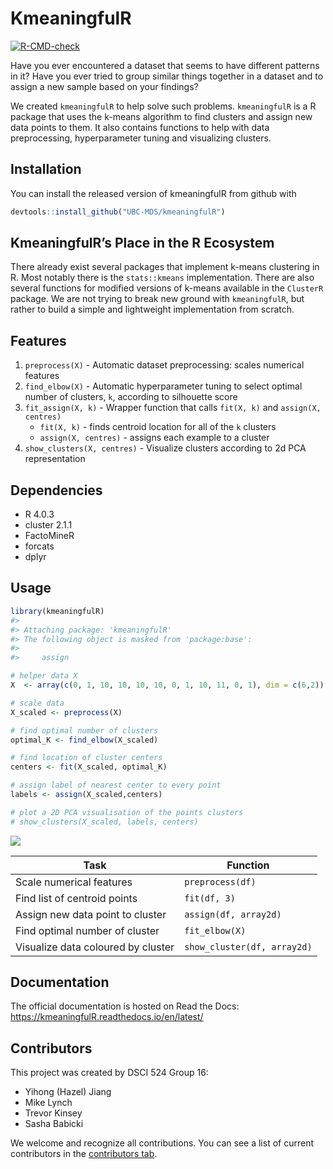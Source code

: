 
<!-- README.md is generated from README.Rmd. Please edit that file -->

# KmeaningfulR

<!-- badges: start -->

[![R-CMD-check](https://github.com/UBC-MDS/kmeaningfulR/workflows/R-CMD-check/badge.svg)](https://github.com/UBC-MDS/kmeaningfulR/actions)
<!-- badges: end -->

Have you ever encountered a dataset that seems to have different
patterns in it? Have you ever tried to group similar things together in
a dataset and to assign a new sample based on your findings?

We created `kmeaningfulR` to help solve such problems. `kmeaningfulR` is
a R package that uses the k-means algorithm to find clusters and assign
new data points to them. It also contains functions to help with data
preprocessing, hyperparameter tuning and visualizing clusters.

## Installation

You can install the released version of kmeaningfulR from github with

``` r
devtools::install_github("UBC-MDS/kmeaningfulR")
```

## KmeaningfulR’s Place in the R Ecosystem

There already exist several packages that implement k-means clustering
in R. Most notably there is the `stats::kmeans` implementation. There
are also several functions for modified versions of k-means available in
the `ClusterR` package. We are not trying to break new ground with
`kmeaningfulR`, but rather to build a simple and lightweight
implementation from scratch.

## Features

1.  `preprocess(X)` - Automatic dataset preprocessing: scales numerical
    features
2.  `find_elbow(X)` - Automatic hyperparameter tuning to select optimal
    number of clusters, `k`, according to silhouette score
3.  `fit_assign(X, k)` - Wrapper function that calls `fit(X, k)` and
    `assign(X, centres)`
      - `fit(X, k)` - finds centroid location for all of the `k`
        clusters
      - `assign(X, centres)` - assigns each example to a cluster
4.  `show_clusters(X, centres)` - Visualize clusters according to 2d PCA
    representation

## Dependencies

  - R 4.0.3
  - cluster 2.1.1
  - FactoMineR
  - forcats
  - dplyr

## Usage

``` r
library(kmeaningfulR)
#> 
#> Attaching package: 'kmeaningfulR'
#> The following object is masked from 'package:base':
#> 
#>     assign

# helper data X
X  <- array(c(0, 1, 10, 10, 10, 10, 0, 1, 10, 11, 0, 1), dim = c(6,2))

# scale data
X_scaled <- preprocess(X)

# find optimal number of clusters
optimal_K <- find_elbow(X_scaled)

# find location of cluster centers
centers <- fit(X_scaled, optimal_K)

# assign label of nearest center to every point
labels <- assign(X_scaled,centers)

# plot a 2D PCA visualisation of the points clusters
# show_clusters(X_scaled, labels, centers)
```

![](https://ubc-mds.github.io/kmeaningfulR/articles/kmeaningfulR_files/figure-html/unnamed-chunk-2-1.png)

| Task                               | Function                    |
| ---------------------------------- | --------------------------- |
| Scale numerical features           | `preprocess(df)`            |
| Find list of centroid points       | `fit(df, 3)`                |
| Assign new data point to cluster   | `assign(df, array2d)`       |
| Find optimal number of cluster     | `fit_elbow(X)`              |
| Visualize data coloured by cluster | `show_cluster(df, array2d)` |

## Documentation

The official documentation is hosted on Read the Docs:
<https://kmeaningfulR.readthedocs.io/en/latest/>

## Contributors

This project was created by DSCI 524 Group 16:

  - Yihong (Hazel) Jiang
  - Mike Lynch
  - Trevor Kinsey
  - Sasha Babicki

We welcome and recognize all contributions. You can see a list of
current contributors in the [contributors
tab](https://github.com/UBC-MDS/kmeaningfulR/graphs/contributors).
